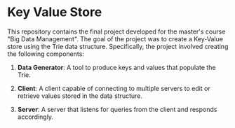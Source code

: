 # Key Value Store

This repository contains the final project developed for the master's course "Big Data Management". The goal of the project was to create a Key-Value store using the Trie data structure. Specifically, the project involved creating the following components:

1. **Data Generator**: A tool to produce keys and values that populate the Trie.

2. **Client**: A client capable of connecting to multiple servers to edit or retrieve values stored in the data structure.

3. **Server**: A server that listens for queries from the client and responds accordingly.
